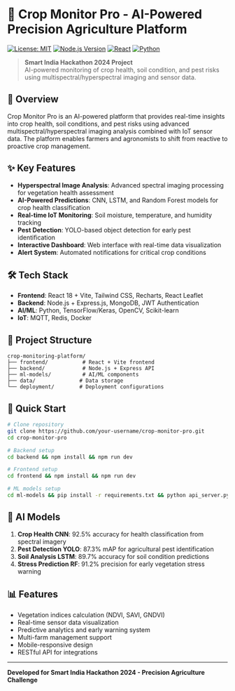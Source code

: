 # 🌾 Crop Monitor Pro - AI-Powered Precision Agriculture Platform

[![License: MIT](https://img.shields.io/badge/License-MIT-yellow.svg)](https://opensource.org/licenses/MIT)
[![Node.js Version](https://img.shields.io/badge/node-%3E%3D16.0.0-brightgreen)](https://nodejs.org/)
[![React](https://img.shields.io/badge/React-18.x-blue)](https://reactjs.org/)
[![Python](https://img.shields.io/badge/Python-3.8%2B-blue)](https://python.org)

> **Smart India Hackathon 2024 Project**  
> AI-powered monitoring of crop health, soil condition, and pest risks using multispectral/hyperspectral imaging and sensor data.

## 🎯 Overview

Crop Monitor Pro is an AI-powered platform that provides real-time insights into crop health, soil conditions, and pest risks using advanced multispectral/hyperspectral imaging analysis combined with IoT sensor data. The platform enables farmers and agronomists to shift from reactive to proactive crop management.

## ✨ Key Features

- **Hyperspectral Image Analysis**: Advanced spectral imaging processing for vegetation health assessment
- **AI-Powered Predictions**: CNN, LSTM, and Random Forest models for crop health classification
- **Real-time IoT Monitoring**: Soil moisture, temperature, and humidity tracking
- **Pest Detection**: YOLO-based object detection for early pest identification
- **Interactive Dashboard**: Web interface with real-time data visualization
- **Alert System**: Automated notifications for critical crop conditions

## 🛠 Tech Stack

- **Frontend**: React 18 + Vite, Tailwind CSS, Recharts, React Leaflet
- **Backend**: Node.js + Express.js, MongoDB, JWT Authentication
- **AI/ML**: Python, TensorFlow/Keras, OpenCV, Scikit-learn
- **IoT**: MQTT, Redis, Docker

## 📁 Project Structure

```
crop-monitoring-platform/
├── frontend/           # React + Vite frontend
├── backend/            # Node.js + Express API
├── ml-models/          # AI/ML components
├── data/              # Data storage
└── deployment/        # Deployment configurations
```

## 🚀 Quick Start

```bash
# Clone repository
git clone https://github.com/your-username/crop-monitor-pro.git
cd crop-monitor-pro

# Backend setup
cd backend && npm install && npm run dev

# Frontend setup  
cd frontend && npm install && npm run dev

# ML models setup
cd ml-models && pip install -r requirements.txt && python api_server.py
```

## 🤖 AI Models

1. **Crop Health CNN**: 92.5% accuracy for health classification from spectral imagery
2. **Pest Detection YOLO**: 87.3% mAP for agricultural pest identification  
3. **Soil Analysis LSTM**: 89.7% accuracy for soil condition predictions
4. **Stress Prediction RF**: 91.2% precision for early vegetation stress warning

## 📊 Features

- Vegetation indices calculation (NDVI, SAVI, GNDVI)
- Real-time sensor data visualization
- Predictive analytics and early warning system
- Multi-farm management support
- Mobile-responsive design
- RESTful API for integrations

---

**Developed for Smart India Hackathon 2024 - Precision Agriculture Challenge**
